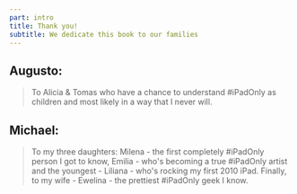 ```yaml
---
part: intro
title: Thank you!
subtitle: We dedicate this book to our families
---
```


## Augusto:

> To Alicia & Tomas who have a chance to understand #iPadOnly as children and most likely in a way that I never will. 
 
## Michael:

> To my three daughters: Milena - the first completely #iPadOnly person I got to know, Emilia - who's becoming a true #iPadOnly artist and the youngest - Liliana - who's rocking my first 2010 iPad. Finally, to my wife - Ewelina - the prettiest #iPadOnly geek I know.
